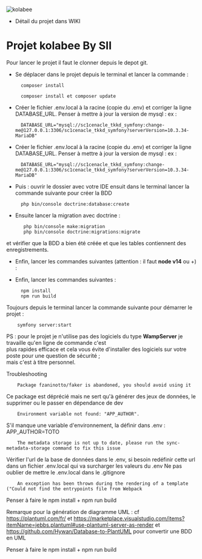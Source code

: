 ![kolabee](https://kolabee.com/wp-content/uploads/2020/12/Kolabee-Logotype.png)

* Détail du projet dans WIKI 

# Projet kolabee By SII

Pour lancer le projet il faut le clonner depuis le depot git.

* Se déplacer dans le projet depuis le terminal et lancer la commande :
    

        composer install

        composer install et composer update
        
* Créer le fichier .env.local à la racine (copie du .env) et corriger la ligne DATABASE_URL. Penser à mettre à jour la version de mysql :
ex : 

        DATABASE_URL="mysql://sc1cenacle_tkkd_symfony:change-me@127.0.0.1:3306/sc1cenacle_tkkd_symfony?serverVersion=10.3.34-MariaDB"        

* Créer le fichier .env.local à la racine (copie du .env) et corriger la ligne DATABASE_URL. Penser à mettre à jour la version de mysql :
ex : 

        DATABASE_URL="mysql://sc1cenacle_tkkd_symfony:change-me@127.0.0.1:3306/sc1cenacle_tkkd_symfony?serverVersion=10.3.34-MariaDB"
    
* Puis : ouvrir le dossier avec votre IDE ensuit dans le terminal lancer la commande suivante pour créer la BDD
            
        php bin/console doctrine:database:create

* Ensuite lancer la migration avec doctrine :

         php bin/console make:migration
         php bin/console doctrine:migrations:migrate
et vérifier que la BDD a bien été créée et que les tables contiennent des enregistrements.


* Enfin, lancer les commandes suivantes (attention : il faut **node v14** ou +) :

* Enfin, lancer les commandes suivantes :


        npm install
        npm run build

Toujours depuis le terminal lancer la commande suivante pour démarrer le projet :

        symfony server:start

PS : pour le projet je n'utilise pas des logiciels du type **WampServer** je travaille qu'en ligne de commande c'est  
plus rapides efficace et cela vous évite d'installer des logiciels sur votre poste pour une question de sécurité ;  
mais c'est à titre personnel.



Troubleshooting

        Package fzaninotto/faker is abandoned, you should avoid using it
Ce package est déprécié mais ne sert qu'à générer des jeux de données, le supprimer ou le passer en dépendance de dev

        Environment variable not found: "APP_AUTHOR".  
S'il manque une variable d'environnement, la définir dans .env : APP_AUTHOR=TOTO

        The metadata storage is not up to date, please run the sync-metadata-storage command to fix this issue
Vérifier l'url de la base de données dans le .env, si besoin redéfinir cette url dans un fichier .env.local qui va surcharger les valeurs du .env
Ne pas oublier de mettre le .env.local dans le .gitignore


        An exception has been thrown during the rendering of a template ("Could not find the entrypoints file from Webpack
Penser à faire le npm install + npm run build


Remarque pour la génération de diagramme UML :
cf https://plantuml.com/fr/
et https://marketplace.visualstudio.com/items?itemName=jebbs.plantuml#use-plantuml-server-as-render
et https://github.com/Hywan/Database-to-PlantUML pour convertir une BDD en UML

Penser à faire le npm install + npm run build

